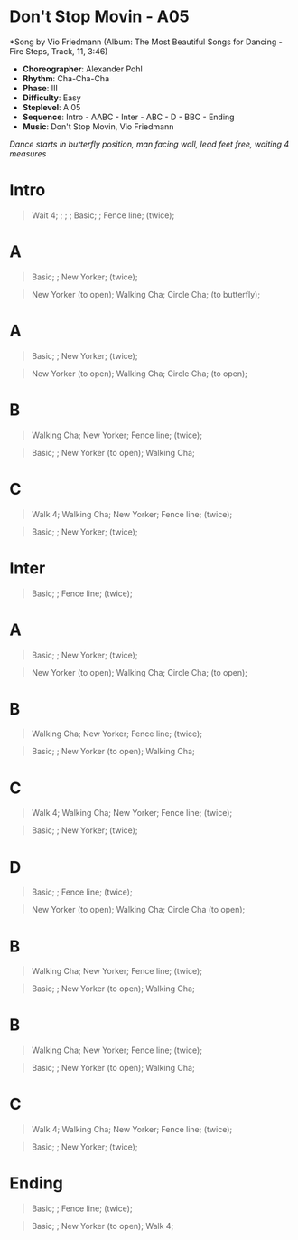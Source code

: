 # Don't Stop Movin - A05
*Song by Vio Friedmann (Album: The Most Beautiful Songs for Dancing - Fire Steps, Track, 11, 3:46)

* **Choreographer**: Alexander Pohl
* **Rhythm**: Cha-Cha-Cha
* **Phase**: III
* **Difficulty**: Easy
* **Steplevel**: A 05
* **Sequence**: Intro - AABC - Inter - ABC - D - BBC - Ending
* **Music**: Don't Stop Movin, Vio Friedmann

*Dance starts in butterfly position, man facing wall, lead feet free, waiting 4 measures*

# Intro

> Wait 4; ; ; ; Basic; ; Fence line; (twice);

# A

> Basic; ; New Yorker; (twice);

> New Yorker (to open); Walking Cha; Circle Cha; (to butterfly);

# A

> Basic; ; New Yorker; (twice);

> New Yorker (to open); Walking Cha; Circle Cha; (to open);

# B

> Walking Cha; New Yorker; Fence line; (twice);

> Basic; ; New Yorker (to open); Walking Cha;

# C

> Walk 4; Walking Cha; New Yorker; Fence line; (twice);

> Basic; ; New Yorker; (twice);

# Inter

> Basic; ; Fence line; (twice);

# A

> Basic; ; New Yorker; (twice);

> New Yorker (to open); Walking Cha; Circle Cha; (to open);

# B

> Walking Cha; New Yorker; Fence line; (twice);

> Basic; ; New Yorker (to open); Walking Cha;

# C

> Walk 4; Walking Cha; New Yorker; Fence line; (twice);

> Basic; ; New Yorker; (twice);

# D

> Basic; ; Fence line; (twice);

> New Yorker (to open); Walking Cha; Circle Cha (to open);

# B

> Walking Cha; New Yorker; Fence line; (twice);

> Basic; ; New Yorker (to open); Walking Cha;

# B

> Walking Cha; New Yorker; Fence line; (twice);

> Basic; ; New Yorker (to open); Walking Cha;

# C

> Walk 4; Walking Cha; New Yorker; Fence line; (twice);

> Basic; ; New Yorker; (twice);

# Ending

> Basic; ; Fence line; (twice);

> Basic; ; New Yorker (to open); Walk 4;

<meta name="x:audio-file" content="v/Vio Friedmann/Vio Friedmann (Ballroom Music)/The Most Beautiful Songs for Dancing - F/11 Don't Stop Movin' (Cha Cha - 30 T.mp3">